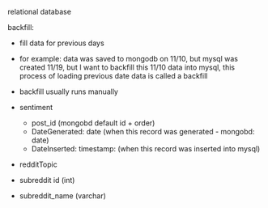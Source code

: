 relational database

backfill:
- fill data for previous days
 - for example: data was saved to mongodb on 11/10, but mysql was created 11/19, but I want to
 backfill this 11/10 data into mysql, this process of loading previous date data is called a backfill
 - backfill usually runs manually

- sentiment
    - post_id (mongobd default id + order)
    - DateGenerated: date (when this record was generated - mongobd: date)
    - DateInserted: timestamp: (when this record was inserted into mysql)

- redditTopic
 - subreddit id (int)
 - subreddit_name (varchar)